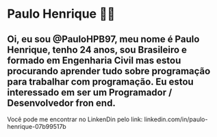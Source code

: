 # Paulo Henrique :construction_worker_man:

## Oi, eu sou @PauloHPB97, meu nome é Paulo Henrique, tenho 24 anos, sou Brasileiro e formado em Engenharia Civil mas estou procurando aprender tudo sobre programação para trabalhar com programação. Eu estou interessado em ser um Programador / Desenvolvedor fron end. 




Você pode me encontrar no LinkenDin pelo link: linkedin.com/in/paulo-henrique-07b99517b
